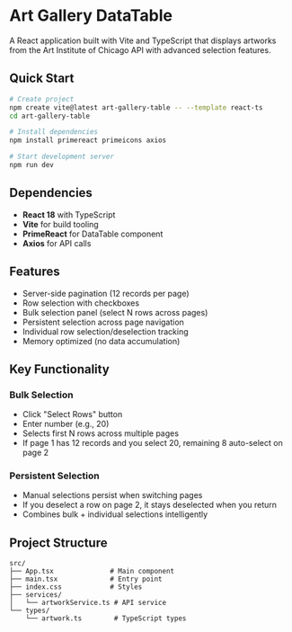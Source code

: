 # Art Gallery DataTable

A React application built with Vite and TypeScript that displays artworks from the Art Institute of Chicago API with advanced selection features.

## Quick Start

```bash
# Create project
npm create vite@latest art-gallery-table -- --template react-ts
cd art-gallery-table

# Install dependencies
npm install primereact primeicons axios

# Start development server
npm run dev
```

##  Dependencies

- **React 18** with TypeScript
- **Vite** for build tooling
- **PrimeReact** for DataTable component
- **Axios** for API calls

## Features

-  Server-side pagination (12 records per page)
-  Row selection with checkboxes
-  Bulk selection panel (select N rows across pages)
-  Persistent selection across page navigation
-  Individual row selection/deselection tracking
-  Memory optimized (no data accumulation)

##  Key Functionality

### Bulk Selection
- Click "Select Rows" button
- Enter number (e.g., 20)
- Selects first N rows across multiple pages
- If page 1 has 12 records and you select 20, remaining 8 auto-select on page 2

### Persistent Selection
- Manual selections persist when switching pages
- If you deselect a row on page 2, it stays deselected when you return
- Combines bulk + individual selections intelligently

##  Project Structure

```
src/
├── App.tsx              # Main component
├── main.tsx             # Entry point
├── index.css            # Styles
├── services/
│   └── artworkService.ts # API service
└── types/
    └── artwork.ts        # TypeScript types
```

